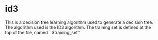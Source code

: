 # id3
This is a decision tree learning algorithm used to generate a decision tree.
The algorithm used is the ID3 algorithm.
The training set is defined at the top of the file, named ``$training_set''


